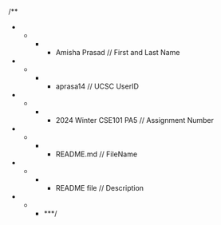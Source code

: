/**
 * * * * Amisha Prasad // First and Last Name
 * * * * aprasa14 // UCSC UserID
 * * * * 2024 Winter CSE101 PA5 // Assignment Number
 * * * * README.md // FileName
 * * * * README file // Description
 * * * ***/



